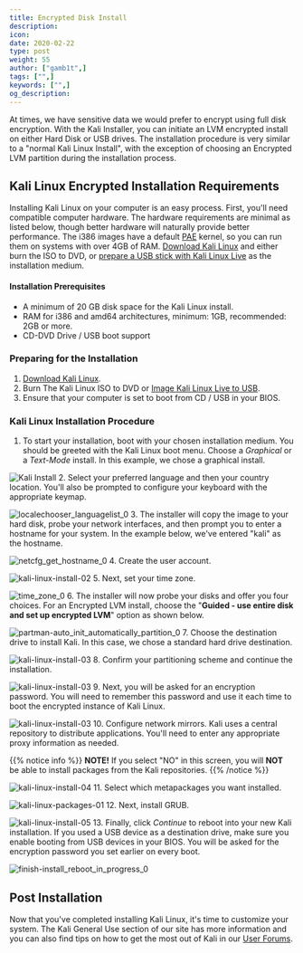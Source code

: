 ```yaml
---
title: Encrypted Disk Install
description:
icon:
date: 2020-02-22
type: post
weight: 55
author: ["gamb1t",]
tags: ["",]
keywords: ["",]
og_description:
---
```


At times, we have sensitive data we would prefer to encrypt using full disk encryption. With the Kali Installer, you can initiate an LVM encrypted install on either Hard Disk or USB drives. The installation procedure is very similar to a "normal Kali Linux Install", with the exception of choosing an Encrypted LVM partition during the installation process.

## Kali Linux Encrypted Installation Requirements

Installing Kali Linux on your computer is an easy process. First, you'll need compatible computer hardware. The hardware requirements are minimal as listed below, though better hardware will naturally provide better performance. The i386 images have a default [PAE](http://en.wikipedia.org/wiki/Physical_Address_Extension) kernel, so you can run them on systems with over 4GB of RAM. [Download Kali Linux](/docs/introduction/download-official-kali-linux-images/) and either burn the ISO to DVD, or [prepare a USB stick with Kali Linux Live](/docs/usb/kali-linux-live-usb-install/) as the installation medium.

#### Installation Prerequisites

* A minimum of 20 GB disk space for the Kali Linux install.
* RAM for i386 and amd64 architectures, minimum: 1GB, recommended: 2GB or more.
* CD-DVD Drive / USB boot support

### Preparing for the Installation

1. [Download Kali Linux](/docs/introduction/download-official-kali-linux-images/).
2. Burn The Kali Linux ISO to DVD or [Image Kali Linux Live to USB](/docs/usb/kali-linux-live-usb-install/).
3. Ensure that your computer is set to boot from CD / USB in your BIOS.

### Kali Linux Installation Procedure

1. To start your installation, boot with your chosen installation medium. You should be greeted with the Kali Linux boot menu. Choose a _Graphical_ or a _Text-Mode_ install. In this example, we chose a graphical install.

![Kali Install](kali-encrypted-install-1.png)
2. Select your preferred language and then your country location. You'll also be prompted to configure your keyboard with the appropriate keymap.

![localechooser_languagelist_0](kali-encrypted-install-2.png)
3. The installer will copy the image to your hard disk, probe your network interfaces, and then prompt you to enter a hostname for your system. In the example below, we've entered "kali" as the hostname.

![netcfg_get_hostname_0](kali-user-1.png)
4. Create the user account.

![kali-linux-install-02](kali-encrypted-install-4.png)
5. Next, set your time zone.

![time_zone_0](kali-encrypted-install-5.png)
6. The installer will now probe your disks and offer you four choices. For an Encrypted LVM install, choose the "**Guided - use entire disk and set up encrypted LVM**" option as shown below.

![partman-auto_init_automatically_partition_0](kali-encrypted-install-6.png)
7. Choose the destination drive to install Kali. In this case, we chose a standard hard drive destination.

![kali-linux-install-03](kali-encrypted-install-7.png)
8. Confirm your partitioning scheme and continue the installation.

![kali-linux-install-03](kali-encrypted-install-8.png)
9. Next, you will be asked for an encryption password. You will need to remember this password and use it each time to boot the encrypted instance of Kali Linux.

![kali-linux-install-03](kali-encrypted-install-9.png)
10. Configure network mirrors. Kali uses a central repository to distribute applications. You'll need to enter any appropriate proxy information as needed.

{{% notice info %}}
**NOTE!** If you select "NO" in this screen, you will **NOT** be able to install packages from the Kali repositories.
{{% /notice %}}

![kali-linux-install-04](kali-encrypted-install-10.png)
11. Select which metapackages you want installed.

![kali-linux-packages-01](kali-default-packages.png)
12. Next, install GRUB.

![kali-linux-install-05](kali-encrypted-install-11.png)
13. Finally, click _Continue_ to reboot into your new Kali installation. If you used a USB device as a destination drive, make sure you enable booting from USB devices in your BIOS. You will be asked for the encryption password you set earlier on every boot.

![finish-install_reboot_in_progress_0](kali-encrypted-install-12.png)

## Post Installation

Now that you've completed installing Kali Linux, it's time to customize your system. The Kali General Use section of our site has more information and you can also find tips on how to get the most out of Kali in our [User Forums](https://forums.kali.org/).
